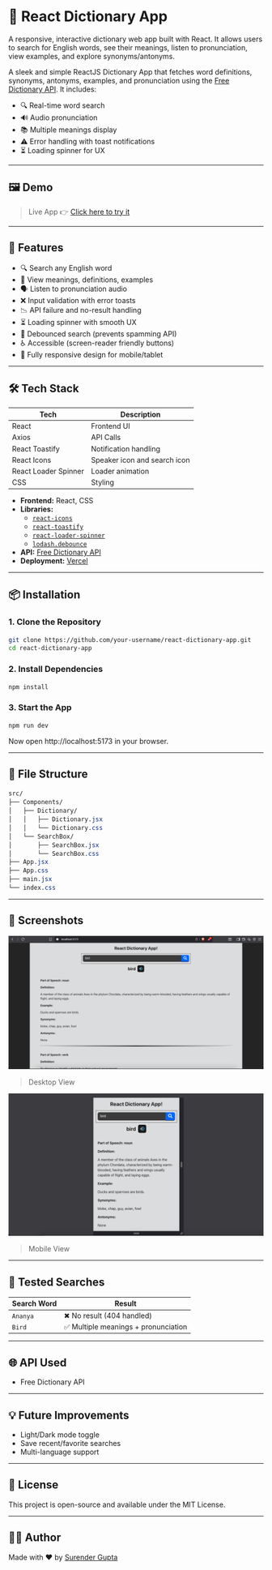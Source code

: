 # 📘 React Dictionary App

A responsive, interactive dictionary web app built with React. It allows users to search for English words, see their meanings, listen to pronunciation, view examples, and explore synonyms/antonyms.

A sleek and simple ReactJS Dictionary App that fetches word definitions, synonyms, antonyms, examples, and pronunciation using the [Free Dictionary API](https://dictionaryapi.dev/). It includes:

- 🔍 Real-time word search
- 🔊 Audio pronunciation
- 📚 Multiple meanings display
- ⚠️ Error handling with toast notifications
- ⏳ Loading spinner for UX

---

## 🖼 Demo

> Live App 👉 [Click here to try it](https://react-dictionary-app-five.vercel.app/)

---

## 🚀 Features

- 🔍 Search any English word
- 🧠 View meanings, definitions, examples
- 🗣️ Listen to pronunciation audio
- ❌ Input validation with error toasts
- 📉 API failure and no-result handling
- ⏳ Loading spinner with smooth UX
- 🧼 Debounced search (prevents spamming API)
- ♿ Accessible (screen-reader friendly buttons)
- 📱 Fully responsive design for mobile/tablet

---

## 🛠️ Tech Stack

| Tech          | Description                    |
|---------------|--------------------------------|
| React         | Frontend UI                    |
| Axios         | API Calls                      |
| React Toastify| Notification handling          |
| React Icons   | Speaker icon and search icon   |
| React Loader Spinner | Loader animation         |
| CSS           | Styling                        |


- **Frontend:** React, CSS
- **Libraries:** 
  - [`react-icons`](https://react-icons.github.io/react-icons/)
  - [`react-toastify`](https://fkhadra.github.io/react-toastify/)
  - [`react-loader-spinner`](https://mhnpd.github.io/react-loader-spinner/)
  - [`lodash.debounce`](https://lodash.com/docs/#debounce)
- **API:** [Free Dictionary API](https://dictionaryapi.dev/)
- **Deployment:** [Vercel](https://vercel.com/)
---

## 📦 Installation

### 1. Clone the Repository
```bash
git clone https://github.com/your-username/react-dictionary-app.git
cd react-dictionary-app
```

### 2. Install Dependencies
```bash
npm install
```

### 3. Start the App
```bash
npm run dev
```
Now open http://localhost:5173 in your browser.

---

## 🔧 File Structure
```css
src/
├── Components/
│   ├── Dictionary/
│   │   ├── Dictionary.jsx
│   │   └── Dictionary.css
│   └── SearchBox/
│       ├── SearchBox.jsx
│       └── SearchBox.css
├── App.jsx
├── App.css
├── main.jsx
└── index.css
```

---

## 📸 Screenshots

![Desktop](./public/screenshots/desktop.png)
> Desktop View

![Mobile](./public/screenshots/mobile.png)
> Mobile View

---

## 🧪 Tested Searches
| Search Word | Result                              |
| ----------- | ----------------------------------- |
| `Ananya`    | ✖ No result (404 handled)           |
| `Bird`      | ✅ Multiple meanings + pronunciation |

---

## 🌐 API Used
- Free Dictionary API

---

## 💡 Future Improvements
- Light/Dark mode toggle
- Save recent/favorite searches
- Multi-language support

---

## 📄 License
This project is open-source and available under the MIT License.

---

## 🧑‍💻 Author
Made with ❤️ by [Surender Gupta](https://linkedin.com/in/surender-gupta)

